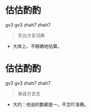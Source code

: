 # 估估酌酌
gv3 gv3 zhah7 zhah7
> 东台方言词典
- 大体上、不精确地估算。

# 估估酌酌
gv3 gv3 zhah7 zhah7
> 泰县方言志
- 大约：他说的数都是～，不怎吖准确。
